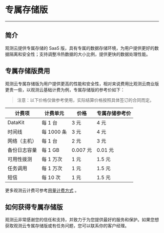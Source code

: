 # 专属存储版
---

## 简介

观测云提供专属存储的 SaaS 版，具有专属的数据存储环境，为用户提供更好的数据隔离和安全性；支持调整冷热数据的大小比例，提供更快的数据处理性能。

## 专属存储版费用

观测云专属存储版为用户提供更高的性能和安全性，相对来说费用比观测云商业版更贵一些，以观测云基础计费为例，专属存储版的参考价如下：

> 注意：以下价格仅做参考使用，实际结算价格按照具体签订的合同而定。

| **计费项**   | **计费单元** | **价格** | **专属存储参考价** |
| ------------ | ------------ | -------- | -------- |
| DataKit      | 每 1 台      | 3 元     | 4 元     |
| 时间线       | 每 1000 条   | 3 元     | 4 元     |
| 网络（主机） | 每 1 台      | 2 元     | 3 元     |
| 备份日志容量 | 每 1 GB      | 0.007 元 | 0.01 元 |
| 可用性拨测   | 每 1 万次    | 1 元     | 1.5 元     |
| 任务调用     | 每 1 万次    | 1 元     | 1.5 元     |
| 短信         | 每 10 次     | 1 元     | 1.5 元     |

更多观测云计费可参考[用量计费方式](../billing/billing-method/index.md) 。

## 如何获得专属存储版

观测云非常感谢您的信任和支持，并致力于为您提供最好的服务和保护。如果您想获取观测云专属存储版或有任务问题，您可以联系你的客户经理。